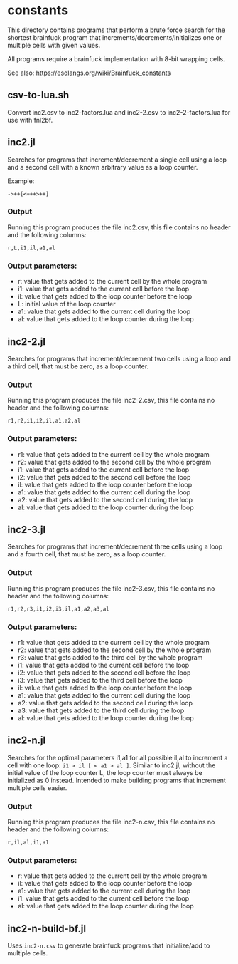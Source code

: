 # constants
This directory contains programs that perform a brute force search for the shortest brainfuck program that increments/decrements/initializes one or multiple cells with given values.

All programs require a brainfuck implementation with 8-bit wrapping cells.

See also: https://esolangs.org/wiki/Brainfuck_constants

## csv-to-lua.sh
Convert inc2.csv to inc2-factors.lua and inc2-2.csv to inc2-2-factors.lua for use with fnl2bf.

## inc2.jl
Searches for programs that increment/decrement a single cell using a loop and a second cell with a known arbitrary value as a loop counter.

Example:
```
->++[<+++>++]
```

### Output
Running this program produces the file inc2.csv, this file contains no header and the following columns:
```
r,L,i1,il,a1,al
```

### Output parameters:
- r: value that gets added to the current cell by the whole program
- i1: value that gets added to the current cell before the loop
- il: value that gets added to the loop counter before the loop
- L: initial value of the loop counter
- a1: value that gets added to the current cell during the loop
- al: value that gets added to the loop counter during the loop


## inc2-2.jl
Searches for programs that increment/decrement two cells using a loop and a third cell, that must be zero, as a loop counter. 

### Output
Running this program produces the file inc2-2.csv, this file contains no header and the following columns:
```
r1,r2,i1,i2,il,a1,a2,al
```

### Output parameters:
- r1: value that gets added to the current cell by the whole program
- r2: value that gets added to the second cell by the whole program
- i1: value that gets added to the current cell before the loop
- i2: value that gets added to the second cell before the loop
- il: value that gets added to the loop counter before the loop
- a1: value that gets added to the current cell during the loop
- a2: value that gets added to the second cell during the loop
- al: value that gets added to the loop counter during the loop

## inc2-3.jl
Searches for programs that increment/decrement three cells using a loop and a fourth cell, that must be zero, as a loop counter. 

### Output
Running this program produces the file inc2-3.csv, this file contains no header and the following columns:
```
r1,r2,r3,i1,i2,i3,il,a1,a2,a3,al
```

### Output parameters:
- r1: value that gets added to the current cell by the whole program
- r2: value that gets added to the second cell by the whole program
- r3: value that gets added to the third cell by the whole program
- i1: value that gets added to the current cell before the loop
- i2: value that gets added to the second cell before the loop
- i3: value that gets added to the third cell before the loop
- il: value that gets added to the loop counter before the loop
- a1: value that gets added to the current cell during the loop
- a2: value that gets added to the second cell during the loop
- a3: value that gets added to the third cell during the loop
- al: value that gets added to the loop counter during the loop

## inc2-n.jl
Searches for the optimal parameters i1,a1 for all possible il,al to increment a cell with one loop: `i1 > il [ < a1 > al ]`.
Similar to inc2.jl, without the initial value of the loop counter L, the loop counter must always be initialized as 0 instead.
Intended to make building programs that increment multiple cells easier.

### Output
Running this program produces the file inc2-n.csv, this file contains no header and the following columns:
```
r,il,al,i1,a1
```

### Output parameters:
- r: value that gets added to the current cell by the whole program
- il: value that gets added to the loop counter before the loop
- a1: value that gets added to the current cell during the loop
- i1: value that gets added to the current cell before the loop
- al: value that gets added to the loop counter during the loop

## inc2-n-build-bf.jl
Uses `inc2-n.csv` to generate brainfuck programs that initialize/add to multiple cells.

